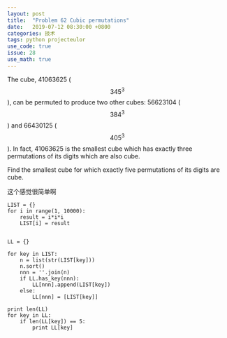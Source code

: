 ```yaml
---
layout: post
title:  "Problem 62 Cubic permutations"
date:   2019-07-12 08:30:00 +0800
categories: 技术
tags: python projecteulor
use_code: true
issue: 28
use_math: true
---
```

The cube, 41063625 ( $$345^3$$ ), can be permuted to produce two other cubes: 56623104 ( $$384^3$$ ) and 66430125 ( $$405^3$$ ). In fact, 41063625 is the smallest cube which has exactly three permutations of its digits which are also cube.

Find the smallest cube for which exactly five permutations of its digits are cube.
<!--more-->

这个感觉很简单啊

    LIST = {}
    for i in range(1, 10000):
        result = i*i*i
        LIST[i] = result


    LL = {}

    for key in LIST:
        n = list(str(LIST[key]))
        n.sort()
        nnn = ''.join(n)
        if LL.has_key(nnn):
            LL[nnn].append(LIST[key])
        else:
            LL[nnn] = [LIST[key]]

    print len(LL)
    for key in LL:
        if len(LL[key]) == 5:
            print LL[key]
